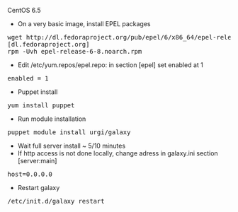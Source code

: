 CentOS 6.5

* On a very basic image, install EPEL packages
<pre>
wget http://dl.fedoraproject.org/pub/epel/6/x86_64/epel-release-6-8.noarch.rpm
[dl.fedoraproject.org]
rpm -Uvh epel-release-6-8.noarch.rpm
</pre>

* Edit /etc/yum.repos/epel.repo: in section [epel] set enabled at 1
<pre>
enabled = 1 
</pre>

* Puppet install
<pre>
yum install puppet
</pre>

* Run module installation
<pre>
puppet module install urgi/galaxy
</pre>

* Wait full server install ~ 5/10 minutes
* If http access is not done locally, change adress in galaxy.ini section [server:main]

<pre>
host=0.0.0.0
</pre>

* Restart galaxy
<pre>
/etc/init.d/galaxy restart
</pre>
